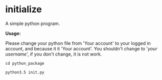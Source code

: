 # initialize
A simple python program.

**Usage:**

Please change your python file from 'Your account' to your logged in account, and because it it 'Your account'. You shouldn't change to '_your username_', if you don't change, it is not work.

<code>cd python_package</code>

<code>python3.5 init.py</code>

